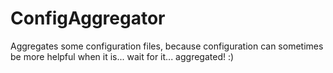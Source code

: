 # ConfigAggregator
Aggregates some configuration files, because configuration can sometimes be more helpful when it is... wait for it... aggregated! :)
